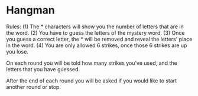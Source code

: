 # Hangman
Rules:
(1) The * characters will show you the number of letters that are in the word.
(2) You have to guess the letters of the mystery word.
(3) Once you guess a correct letter, the * will be removed and reveal the letters' place in the word. 
(4) You are only allowed 6 strikes, once those 6 strikes are up you lose.

On each round you will be told how many strikes you've used, and the letters that you have guessed.

After the end of each round you will be asked if you would like to start another round or stop.
